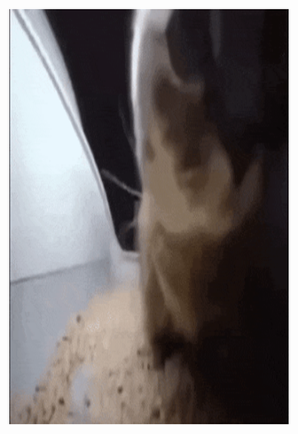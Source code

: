 

<img src="https://github.com/XaiyanLevixk/XaiyanLevixk/blob/main/ezgif.com-optimize.gif" width="750" height="750"/>
